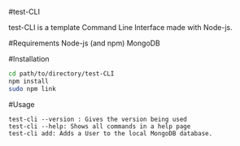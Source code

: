 #test-CLI

test-CLI is a template Command Line Interface made with Node-js.

#Requirements
    Node-js (and npm)
    MongoDB

#Installation

```bash
cd path/to/directory/test-CLI
npm install
sudo npm link
```

#Usage

```
test-cli --version : Gives the version being used
test-cli --help: Shows all commands in a help page
test-cli add: Adds a User to the local MongoDB database.
```
